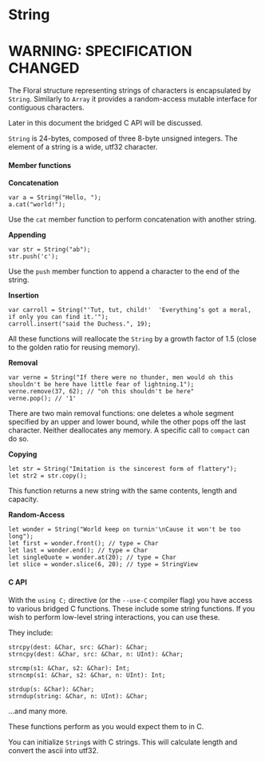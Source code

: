 #  String
# WARNING: SPECIFICATION CHANGED

The Floral structure representing strings of characters is encapsulated by `String`. Similarly to `Array` it provides a random-access mutable interface for contiguous characters.

Later in this document the bridged C API will be discussed.

`String` is 24-bytes, composed of three 8-byte unsigned integers. The element of a string is a wide, utf32 character.

#### Member functions

**Concatenation**

```
var a = String("Hello, ");
a.cat("world!");
```

Use the `cat` member function to perform concatenation with another string.

**Appending**
```
var str = String("ab");
str.push('c');
```

Use the `push` member function to append a character to the end of the string.

**Insertion**

```
var carroll = String("'Tut, tut, child!'  'Everything’s got a moral, if only you can find it.'");
carroll.insert("said the Duchess.", 19);
```

All these functions will reallocate the `String` by a growth factor of 1.5 (close to the golden ratio for reusing memory).

**Removal**

```
var verne = String("If there were no thunder, men would oh this shouldn't be here have little fear of lightning.1");
verne.remove(37, 62); // "oh this shouldn't be here"
verne.pop(); // '1'
```

There are two main removal functions: one deletes a whole segment specified by an upper and lower bound, while the other pops off the last character. Neither deallocates any memory. A specific call to `compact` can do so.

**Copying**

```
let str = String("Imitation is the sincerest form of flattery");
let str2 = str.copy();
```

This function returns a new string with the same contents, length and capacity.

**Random-Access**

```
let wonder = String("World keep on turnin'\nCause it won't be too long");
let first = wonder.front(); // type = Char
let last = wonder.end(); // type = Char
let singleQuote = wonder.at(20); // type = Char
let slice = wonder.slice(6, 20); // type = StringView
```

#### C API

With the `using C;` directive (or the `--use-C` compiler flag) you have access to various bridged C functions. These include some string functions. If you wish to perform low-level string interactions, you can use these.

They include:
```
strcpy(dest: &Char, src: &Char): &Char;
strncpy(dest: &Char, src: &Char, n: UInt): &Char;

strcmp(s1: &Char, s2: &Char): Int;
strncmp(s1: &Char, s2: &Char, n: UInt): Int;

strdup(s: &Char): &Char;
strndup(string: &Char, n: UInt): &Char;
```
...and many more.

These functions perform as you would expect them to in C.

You can initialize `String`s with C strings. This will calculate length and convert the ascii into utf32.
